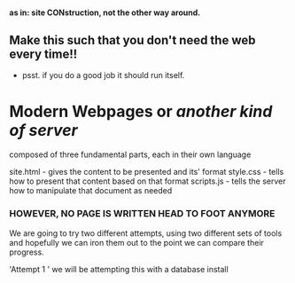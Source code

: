 #### as in: site **CON**struction, not the other way around.
## **Make this such that you don't need the web every time!!**
- psst. if you do a good job it should run itself.

# Modern Webpages or *another kind of server*

composed of three fundamental parts, each in their own language

site.html - gives the content to be presented and its' format
style.css - tells how to present that content based on that format
scripts.js - tells the server how to manipulate that document as needed

### **HOWEVER, NO PAGE IS WRITTEN HEAD TO FOOT ANYMORE** 

We are going to try two different attempts, using two different sets of tools and hopefully we can iron them out to the point we can compare their progress.

'Attempt 1 ' we will be attempting this with a database install

